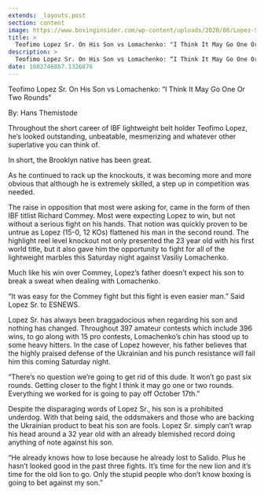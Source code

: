 ```yaml
--- 
extends: _layouts.post 
section: content 
image: https://www.boxinginsider.com/wp-content/uploads/2020/08/Lopez-Sr-and-Jr.jpg 
title: > 
  Teofimo Lopez Sr. On His Son vs Lomachenko: "I Think It May Go One Or Two Rounds" 
description: > 
  Teofimo Lopez Sr. On His Son vs Lomachenko: “I Think It May Go One Or Two Rounds”By: Hans ThemistodeThroughout the short career of IBF lightweight belt holder Teofimo Lopez, he’s looked outstanding, unbeatable, mesmerizing and whatever other superlative you can think of.“It was easy for the Commey fight but this fight is even easier man.” Said Lopez Sr. to ESNEWS.Lopez Sr. has always been braggadocious when regarding his son and nothing has changed.Everything we worked for is going to pay off October 17th.”Despite the disparaging words of Lopez Sr., his son is a prohibited underdog.Lopez Sr. simply can’t wrap his head around a 32 year old with an already blemished record doing anything of note against his son. 
date: 1602746867.1326876 
--- 
```

Teofimo Lopez Sr. On His Son vs Lomachenko: “I Think It May Go One Or Two Rounds”

By: Hans Themistode

Throughout the short career of IBF lightweight belt holder Teofimo Lopez, he’s looked outstanding, unbeatable, mesmerizing and whatever other superlative you can think of.

In short, the Brooklyn native has been great.

As he continued to rack up the knockouts, it was becoming more and more obvious that although he is extremely skilled, a step up in competition was needed.

The raise in opposition that most were asking for, came in the form of then IBF titlist Richard Commey. Most were expecting Lopez to win, but not without a serious fight on his hands. That notion was quickly proven to be untrue as Lopez (15-0, 12 KOs) flattened his man in the second round. The highlight reel level knockout not only presented the 23 year old with his first world title, but it also gave him the opportunity to fight for all of the lightweight marbles this Saturday night against Vasiliy Lomachenko.

Much like his win over Commey, Lopez’s father doesn’t expect his son to break a sweat when dealing with Lomachenko.

“It was easy for the Commey fight but this fight is even easier man.” Said Lopez Sr. to ESNEWS.

Lopez Sr. has always been braggadocious when regarding his son and nothing has changed. Throughout 397 amateur contests which include 396 wins, to go along with 15 pro contests, Lomachenko’s chin has stood up to some heavy hitters. In the case of Lopez however, his father believes that the highly praised defense of the Ukrainian and his punch resistance will fail him this coming Saturday night.

“There’s no question we’re going to get rid of this dude. It won’t go past six rounds. Getting closer to the fight I think it may go one or two rounds. Everything we worked for is going to pay off October 17th.”

Despite the disparaging words of Lopez Sr., his son is a prohibited underdog. With that being said, the oddsmakers and those who are backing the Ukrainian product to beat his son are fools. Lopez Sr. simply can’t wrap his head around a 32 year old with an already blemished record doing anything of note against his son.

“He already knows how to lose because he already lost to Salido. Plus he hasn’t looked good in the past three fights. It’s time for the new lion and it’s time for the old lion to go. Only the stupid people who don’t know boxing is going to bet against my son.”